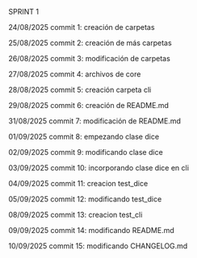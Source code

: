 SPRINT 1

24/08/2025 commit 1: creación de carpetas 

25/08/2025 commit 2: creación de más carpetas

26/08/2025 commit 3: modificación de carpetas

27/08/2025 commit 4: archivos de core

28/08/2025 commit 5: creación carpeta cli

29/08/2025 commit 6: creación de README.md 

31/08/2025 commit 7: modificación de README.md

01/09/2025 commit 8: empezando clase dice

02/09/2025 commit 9: modificando clase dice

03/09/2025 commit 10: incorporando clase dice en cli

04/09/2025 commit 11: creacion test_dice

05/09/2025 commit 12: modificando test_dice

08/09/2025 commit 13: creacion test_cli

09/09/2025 commit 14: modificando README.md

10/09/2025 commit 15: modificando CHANGELOG.md
